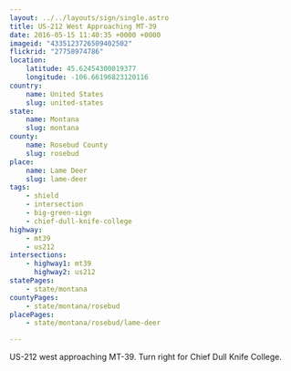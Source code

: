 ```yaml
---
layout: ../../layouts/sign/single.astro
title: US-212 West Approaching MT-39
date: 2016-05-15 11:40:35 +0000 +0000
imageid: "4335123726509402502"
flickrid: "27758974786"
location:
    latitude: 45.62454300019377
    longitude: -106.66196823120116
country:
    name: United States
    slug: united-states
state:
    name: Montana
    slug: montana
county:
    name: Rosebud County
    slug: rosebud
place:
    name: Lame Deer
    slug: lame-deer
tags:
    - shield
    - intersection
    - big-green-sign
    - chief-dull-knife-college
highway:
    - mt39
    - us212
intersections:
    - highway1: mt39
      highway2: us212
statePages:
    - state/montana
countyPages:
    - state/montana/rosebud
placePages:
    - state/montana/rosebud/lame-deer

---
```

US-212 west approaching MT-39.  Turn right for Chief Dull Knife College.